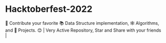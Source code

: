 # Hacktoberfest-2022
🌱 Contribute your favorite 📚 Data Structure implementation, 🕸 Algorithms, and 🎲 Projects. 😊 | Very Active Repository, Star and Share with your friends |
